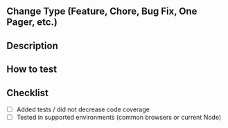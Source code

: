 ## Change Type (Feature, Chore, Bug Fix, One Pager, etc.)

## Description

<!--
Is this a breaking change?

Does this close an issue or another PR? If so, please add
Fixes #[Issue Number] or Closes #[Issue Number]
(example: Closes #123)

Is there an external bug report or discussion (for example,
on social media or in Discourse)?

Is there a related screenshot?
-->

## How to test

## Checklist

* [ ] Added tests / did not decrease code coverage
* [ ] Tested in supported environments (common browsers or current Node)
